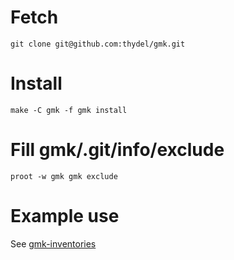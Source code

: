 # Fetch

```
git clone git@github.com:thydel/gmk.git
```

# Install

```
make -C gmk -f gmk install
```

# Fill gmk/.git/info/exclude

```
proot -w gmk gmk exclude 
```

# Example use

See [gmk-inventories][]

[gmk-inventories]: https://github.com/thydel/gmk-inventories "github.com repo"
